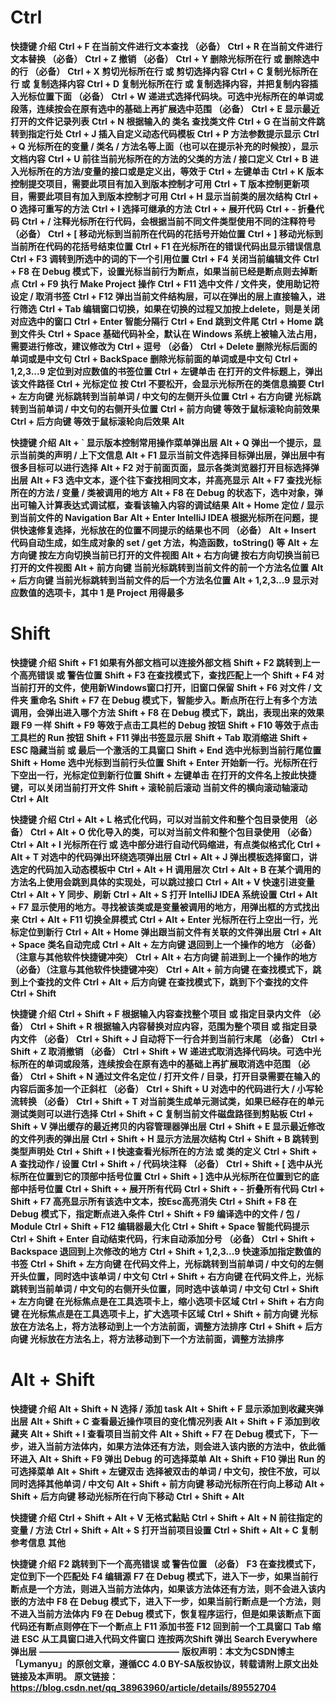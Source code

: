 # **Ctrl**

**快捷键	介绍**
**Ctrl + F	在当前文件进行文本查找 （必备）**
**Ctrl + R	在当前文件进行文本替换 （必备）**
**Ctrl + Z	撤销 （必备）**
**Ctrl + Y	删除光标所在行 或 删除选中的行 （必备）**
**Ctrl + X	剪切光标所在行 或 剪切选择内容**
**Ctrl + C	复制光标所在行 或 复制选择内容**
**Ctrl + D	复制光标所在行 或 复制选择内容，并把复制内容插入光标位置下面 （必备）**
**Ctrl + W	递进式选择代码块。可选中光标所在的单词或段落，连续按会在原有选中的基础上再扩展选中范围 （必备）**
**Ctrl + E	显示最近打开的文件记录列表**
**Ctrl + N	根据输入的 类名 查找类文件**
**Ctrl + G	在当前文件跳转到指定行处**
**Ctrl + J	插入自定义动态代码模板**
**Ctrl + P	方法参数提示显示**
**Ctrl + Q	光标所在的变量 / 类名 / 方法名等上面（也可以在提示补充的时候按），显示文档内容**
**Ctrl + U	前往当前光标所在的方法的父类的方法 / 接口定义**
**Ctrl + B	进入光标所在的方法/变量的接口或是定义出，等效于 Ctrl + 左键单击**
**Ctrl + K	版本控制提交项目，需要此项目有加入到版本控制才可用**
**Ctrl + T	版本控制更新项目，需要此项目有加入到版本控制才可用**
**Ctrl + H	显示当前类的层次结构**
**Ctrl + O	选择可重写的方法**
**Ctrl + I	选择可继承的方法**
**Ctrl + +	展开代码**
**Ctrl + -	折叠代码**
**Ctrl + /	注释光标所在行代码，会根据当前不同文件类型使用不同的注释符号 （必备）**
**Ctrl + [	移动光标到当前所在代码的花括号开始位置**
**Ctrl + ]	移动光标到当前所在代码的花括号结束位置**
**Ctrl + F1	在光标所在的错误代码出显示错误信息**
**Ctrl + F3	调转到所选中的词的下一个引用位置**
**Ctrl + F4	关闭当前编辑文件**
**Ctrl + F8	在 Debug 模式下，设置光标当前行为断点，如果当前已经是断点则去掉断点**
**Ctrl + F9	执行 Make Project 操作**
**Ctrl + F11	选中文件 / 文件夹，使用助记符设定 / 取消书签**
**Ctrl + F12	弹出当前文件结构层，可以在弹出的层上直接输入，进行筛选**
**Ctrl + Tab	编辑窗口切换，如果在切换的过程又加按上delete，则是关闭对应选中的窗口**
**Ctrl + Enter	智能分隔行**
**Ctrl + End	跳到文件尾**
**Ctrl + Home	跳到文件头**
**Ctrl + Space	基础代码补全，默认在 Windows 系统上被输入法占用，需要进行修改，建议修改为 Ctrl + 逗号 （必备）**
**Ctrl + Delete	删除光标后面的单词或是中文句**
**Ctrl + BackSpace	删除光标前面的单词或是中文句**
**Ctrl + 1,2,3...9	定位到对应数值的书签位置**
**Ctrl + 左键单击	在打开的文件标题上，弹出该文件路径**
**Ctrl + 光标定位	按 Ctrl 不要松开，会显示光标所在的类信息摘要**
**Ctrl + 左方向键	光标跳转到当前单词 / 中文句的左侧开头位置**
**Ctrl + 右方向键	光标跳转到当前单词 / 中文句的右侧开头位置**
**Ctrl + 前方向键	等效于鼠标滚轮向前效果**
**Ctrl + 后方向键	等效于鼠标滚轮向后效果**
**Alt**

**快捷键	介绍**
**Alt + `	显示版本控制常用操作菜单弹出层**
**Alt + Q	弹出一个提示，显示当前类的声明 / 上下文信息**
**Alt + F1	显示当前文件选择目标弹出层，弹出层中有很多目标可以进行选择**
**Alt + F2	对于前面页面，显示各类浏览器打开目标选择弹出层**
**Alt + F3	选中文本，逐个往下查找相同文本，并高亮显示**
**Alt + F7	查找光标所在的方法 / 变量 / 类被调用的地方**
**Alt + F8	在 Debug 的状态下，选中对象，弹出可输入计算表达式调试框，查看该输入内容的调试结果**
**Alt + Home	定位 / 显示到当前文件的 Navigation Bar**
**Alt + Enter	IntelliJ IDEA 根据光标所在问题，提供快速修复选择，光标放在的位置不同提示的结果也不同 （必备）**
**Alt + Insert	代码自动生成，如生成对象的 set / get 方法，构造函数，toString() 等**
**Alt + 左方向键	按左方向切换当前已打开的文件视图**
**Alt + 右方向键	按右方向切换当前已打开的文件视图**
**Alt + 前方向键	当前光标跳转到当前文件的前一个方法名位置**
**Alt + 后方向键	当前光标跳转到当前文件的后一个方法名位置**
**Alt + 1,2,3...9	显示对应数值的选项卡，其中 1 是 Project 用得最多**

# **Shift**

**快捷键	介绍**
**Shift + F1	如果有外部文档可以连接外部文档**
**Shift + F2	跳转到上一个高亮错误 或 警告位置**
**Shift + F3	在查找模式下，查找匹配上一个**
**Shift + F4	对当前打开的文件，使用新Windows窗口打开，旧窗口保留**
**Shift + F6	对文件 / 文件夹 重命名**
**Shift + F7	在 Debug 模式下，智能步入。断点所在行上有多个方法调用，会弹出进入哪个方法**
**Shift + F8	在 Debug 模式下，跳出，表现出来的效果跟 F9 一样**
**Shift + F9	等效于点击工具栏的 Debug 按钮**
**Shift + F10	等效于点击工具栏的 Run 按钮**
**Shift + F11	弹出书签显示层**
**Shift + Tab	取消缩进**
**Shift + ESC	隐藏当前 或 最后一个激活的工具窗口**
**Shift + End	选中光标到当前行尾位置**
**Shift + Home	选中光标到当前行头位置**
**Shift + Enter	开始新一行。光标所在行下空出一行，光标定位到新行位置**
**Shift + 左键单击	在打开的文件名上按此快捷键，可以关闭当前打开文件**
**Shift + 滚轮前后滚动	当前文件的横向滚动轴滚动**
**Ctrl + Alt**

**快捷键	介绍**
**Ctrl + Alt + L	格式化代码，可以对当前文件和整个包目录使用 （必备）**
**Ctrl + Alt + O	优化导入的类，可以对当前文件和整个包目录使用 （必备）**
**Ctrl + Alt + I	光标所在行 或 选中部分进行自动代码缩进，有点类似格式化**
**Ctrl + Alt + T	对选中的代码弹出环绕选项弹出层**
**Ctrl + Alt + J	弹出模板选择窗口，讲选定的代码加入动态模板中**
**Ctrl + Alt + H	调用层次**
**Ctrl + Alt + B	在某个调用的方法名上使用会跳到具体的实现处，可以跳过接口**
**Ctrl + Alt + V	快速引进变量**
**Ctrl + Alt + Y	同步、刷新**
**Ctrl + Alt + S	打开 IntelliJ IDEA 系统设置**
**Ctrl + Alt + F7	显示使用的地方。寻找被该类或是变量被调用的地方，用弹出框的方式找出来**
**Ctrl + Alt + F11	切换全屏模式**
**Ctrl + Alt + Enter	光标所在行上空出一行，光标定位到新行**
**Ctrl + Alt + Home	弹出跟当前文件有关联的文件弹出层**
**Ctrl + Alt + Space	类名自动完成**
**Ctrl + Alt + 左方向键	退回到上一个操作的地方 （必备）（注意与其他软件快捷键冲突）**
**Ctrl + Alt + 右方向键	前进到上一个操作的地方 （必备）（注意与其他软件快捷键冲突）**
**Ctrl + Alt + 前方向键	在查找模式下，跳到上个查找的文件**
**Ctrl + Alt + 后方向键	在查找模式下，跳到下个查找的文件**
**Ctrl + Shift**

**快捷键	介绍**
**Ctrl + Shift + F	根据输入内容查找整个项目 或 指定目录内文件 （必备）**
**Ctrl + Shift + R	根据输入内容替换对应内容，范围为整个项目 或 指定目录内文件 （必备）**
**Ctrl + Shift + J	自动将下一行合并到当前行末尾 （必备）**
**Ctrl + Shift + Z	取消撤销 （必备）**
**Ctrl + Shift + W	递进式取消选择代码块。可选中光标所在的单词或段落，连续按会在原有选中的基础上再扩展取消选中范围 （必备）**
**Ctrl + Shift + N	通过文件名定位 / 打开文件 / 目录，打开目录需要在输入的内容后面多加一个正斜杠 （必备）**
**Ctrl + Shift + U	对选中的代码进行大 / 小写轮流转换 （必备）**
**Ctrl + Shift + T	对当前类生成单元测试类，如果已经存在的单元测试类则可以进行选择**
**Ctrl + Shift + C	复制当前文件磁盘路径到剪贴板**
**Ctrl + Shift + V	弹出缓存的最近拷贝的内容管理器弹出层**
**Ctrl + Shift + E	显示最近修改的文件列表的弹出层**
**Ctrl + Shift + H	显示方法层次结构**
**Ctrl + Shift + B	跳转到类型声明处**
**Ctrl + Shift + I	快速查看光标所在的方法 或 类的定义**
**Ctrl + Shift + A	查找动作 / 设置**
**Ctrl + Shift + /	代码块注释 （必备）**
**Ctrl + Shift + [	选中从光标所在位置到它的顶部中括号位置**
**Ctrl + Shift + ]	选中从光标所在位置到它的底部中括号位置**
**Ctrl + Shift + +	展开所有代码**
**Ctrl + Shift + -	折叠所有代码**
**Ctrl + Shift + F7	高亮显示所有该选中文本，按Esc高亮消失**
**Ctrl + Shift + F8	在 Debug 模式下，指定断点进入条件**
**Ctrl + Shift + F9	编译选中的文件 / 包 / Module**
**Ctrl + Shift + F12	编辑器最大化**
**Ctrl + Shift + Space	智能代码提示**
**Ctrl + Shift + Enter	自动结束代码，行末自动添加分号 （必备）**
**Ctrl + Shift + Backspace	退回到上次修改的地方**
**Ctrl + Shift + 1,2,3...9	快速添加指定数值的书签**
**Ctrl + Shift + 左方向键	在代码文件上，光标跳转到当前单词 / 中文句的左侧开头位置，同时选中该单词 / 中文句**
**Ctrl + Shift + 右方向键	在代码文件上，光标跳转到当前单词 / 中文句的右侧开头位置，同时选中该单词 / 中文句**
**Ctrl + Shift + 左方向键	在光标焦点是在工具选项卡上，缩小选项卡区域**
**Ctrl + Shift + 右方向键	在光标焦点是在工具选项卡上，扩大选项卡区域**
**Ctrl + Shift + 前方向键	光标放在方法名上，将方法移动到上一个方法前面，调整方法排序**
**Ctrl + Shift + 后方向键	光标放在方法名上，将方法移动到下一个方法前面，调整方法排序**

# **Alt + Shift**

**快捷键	介绍**
**Alt + Shift + N	选择 / 添加 task**
**Alt + Shift + F	显示添加到收藏夹弹出层**
**Alt + Shift + C	查看最近操作项目的变化情况列表**
**Alt + Shift + F	添加到收藏夹**
**Alt + Shift + I	查看项目当前文件**
**Alt + Shift + F7	在 Debug 模式下，下一步，进入当前方法体内，如果方法体还有方法，则会进入该内嵌的方法中，依此循环进入**
**Alt + Shift + F9	弹出 Debug 的可选择菜单**
**Alt + Shift + F10	弹出 Run 的可选择菜单**
**Alt + Shift + 左键双击	选择被双击的单词 / 中文句，按住不放，可以同时选择其他单词 / 中文句**
**Alt + Shift + 前方向键	移动光标所在行向上移动**
**Alt + Shift + 后方向键	移动光标所在行向下移动**
**Ctrl + Shift + Alt**

**快捷键	介绍**
**Ctrl + Shift + Alt + V	无格式黏贴**
**Ctrl + Shift + Alt + N	前往指定的变量 / 方法**
**Ctrl + Shift + Alt + S	打开当前项目设置**
**Ctrl + Shift + Alt + C	复制参考信息**
**其他**

**快捷键	介绍**
**F2	跳转到下一个高亮错误 或 警告位置 （必备）**
**F3	在查找模式下，定位到下一个匹配处**
**F4	编辑源**
**F7	在 Debug 模式下，进入下一步，如果当前行断点是一个方法，则进入当前方法体内，如果该方法体还有方法，则不会进入该内嵌的方法中**
**F8	在 Debug 模式下，进入下一步，如果当前行断点是一个方法，则不进入当前方法体内**
**F9	在 Debug 模式下，恢复程序运行，但是如果该断点下面代码还有断点则停在下一个断点上**
**F11	添加书签**
**F12	回到前一个工具窗口**
**Tab	缩进**
**ESC	从工具窗口进入代码文件窗口**
**连按两次Shift	弹出 Search Everywhere 弹出层**
**————————————————**
**版权声明：本文为CSDN博主「Lymanyu」的原创文章，遵循CC 4.0 BY-SA版权协议，转载请附上原文出处链接及本声明。**
**原文链接：https://blog.csdn.net/qq_38963960/article/details/89552704**